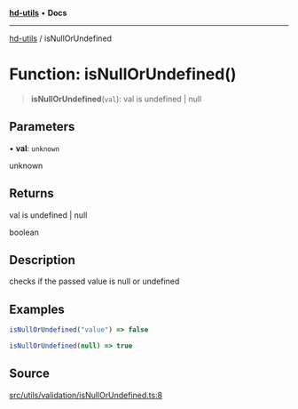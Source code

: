 [**hd-utils**](../README.md) • **Docs**

***

[hd-utils](../globals.md) / isNullOrUndefined

# Function: isNullOrUndefined()

> **isNullOrUndefined**(`val`): val is undefined \| null

## Parameters

• **val**: `unknown`

unknown

## Returns

val is undefined \| null

boolean

## Description

checks if the passed value is null or undefined

## Examples

```ts
isNullOrUndefined("value") => false
```

```ts
isNullOrUndefined(null) => true
```

## Source

[src/utils/validation/isNullOrUndefined.ts:8](https://github.com/AhmadHddad/h-utils/blob/f7bb9ae71f981ffef49079271b9540862594b7e6/src/utils/validation/isNullOrUndefined.ts#L8)
